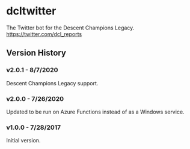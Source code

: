 # dcltwitter
The Twitter bot for the Descent Champions Legacy.  https://twitter.com/dcl_reports

## Version History

### v2.0.1 - 8/7/2020

Descent Champions Legacy support.

### v2.0.0 - 7/26/2020

Updated to be run on Azure Functions instead of as a Windows service.

### v1.0.0 - 7/28/2017

Initial version.
